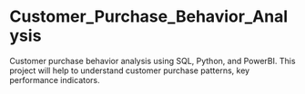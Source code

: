 # Customer_Purchase_Behavior_Analysis
Customer purchase behavior analysis using SQL, Python, and PowerBI. This project will help to understand customer purchase patterns, key performance indicators.
